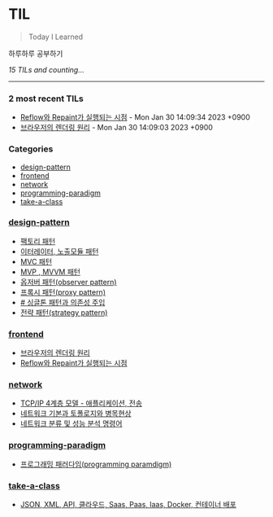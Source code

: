 # TIL
> Today I Learned

하루하루 공부하기


_15 TILs and counting..._

---

### 2 most recent TILs

- [Reflow와 Repaint가 실행되는 시점](frontend/reflow-repaint.md) - Mon Jan 30 14:09:34 2023 +0900
- [브라우저의 렌더링 원리](frontend/browser-rendering.md) - Mon Jan 30 14:09:03 2023 +0900

### Categories

- [design-pattern](#design-pattern)
- [frontend](#frontend)
- [network](#network)
- [programming-paradigm](#programming-paradigm)
- [take-a-class](#take-a-class)

### [design-pattern](#design-pattern)
- [팩토리 패턴](design-pattern/factory.md)
- [이터레이터, 노출모듈 패턴](design-pattern/iterator-revealing-module.md)
- [MVC 패턴](design-pattern/mvc.md)
- [MVP , MVVM 패턴](design-pattern/mvp-mvvm.md)
- [옵저버 패턴(observer pattern)](design-pattern/observer.md)
- [프록시 패턴(proxy pattern)](design-pattern/proxy.md)
- [# 싱글톤 패턴과 의존성 주입](design-pattern/singleton-dependency-injection.md)
- [전략 패턴(strategy pattern)](design-pattern/strategy-pattern.md)

### [frontend](#frontend)
- [브라우저의 렌더링 원리](frontend/browser-rendering.md)
- [Reflow와 Repaint가 실행되는 시점](frontend/reflow-repaint.md)

### [network](#network)
- [TCP/IP 4계층 모델 - 애플리케이션, 전송](network/TCP_IP_애플리케이션_전송계층.md)
- [네트워크 기본과 토폴로지와 병목현상](network/network-basic-topolgy-bottleneck.md)
- [네트워크 분류 및 성능 분석 명령어](network/네트워크분류_성능분석명령어.md)

### [programming-paradigm](#programming-paradigm)
- [프로그래밍 패러다임(programming paramdigm)](programming-paradigm/programming-paradigm.md)

### [take-a-class](#take-a-class)
- [JSON, XML, API, 클라우드, Saas, Paas, Iaas, Docker, 컨테이너 배포](take-a-class/2023-01-26.md)

[1]: https://simonwillison.net/2020/Apr/20/self-rewriting-readme/
[2]: https://github.com/jbranchaud/til

